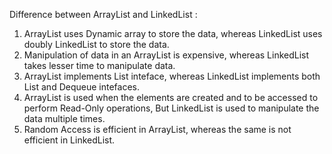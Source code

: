 Difference between ArrayList and LinkedList :

1. ArrayList uses Dynamic array to store the data, whereas LinkedList uses doubly LinkedList to store the data.
2. Manipulation of data in an ArrayList is expensive, whereas LinkedList takes lesser time to manipulate data.
3. ArrayList implements List inteface, whereas LinkedList implements both List and Dequeue intefaces.
4. ArrayList is used when  the elements are created and to be accessed to perform Read-Only operations, But LinkedList is used to manipulate the data multiple times.
5. Random Access is efficient in ArrayList, whereas the same is not efficient in LinkedList.